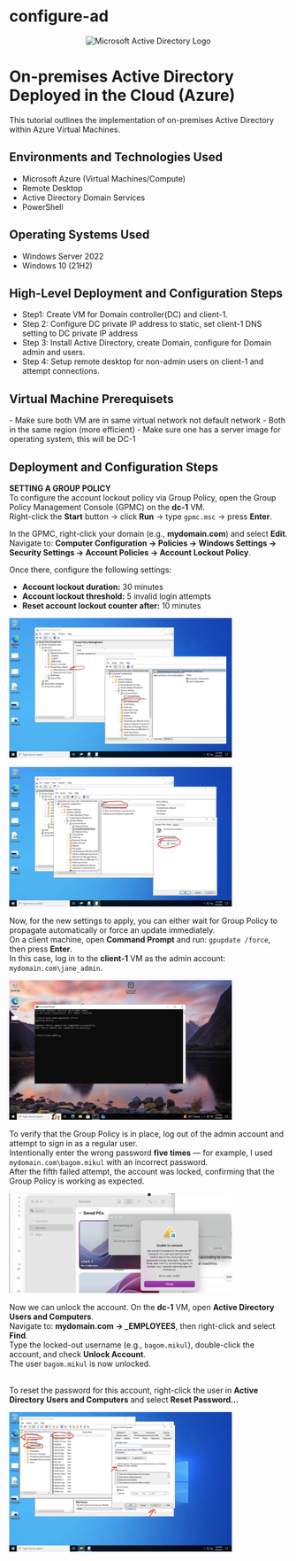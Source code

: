 # configure-ad

<p align="center">
<img src="https://i.imgur.com/pU5A58S.png" alt="Microsoft Active Directory Logo"/>
</p>

<h1>On-premises Active Directory Deployed in the Cloud (Azure)</h1>
This tutorial outlines the implementation of on-premises Active Directory within Azure Virtual Machines.<br />

<h2>Environments and Technologies Used</h2>

- Microsoft Azure (Virtual Machines/Compute)
- Remote Desktop
- Active Directory Domain Services
- PowerShell

<h2>Operating Systems Used </h2>

- Windows Server 2022
- Windows 10 (21H2)

<h2>High-Level Deployment and Configuration Steps</h2>

- Step1: Create VM for Domain controller(DC) and client-1. 
- Step 2: Configure DC private IP address to static, set client-1 DNS setting to DC private IP address
- Step 3: Install Active Directory, create Domain, configure for Domain admin and users.
- Step 4: Setup remote desktop for non-admin users on client-1 and attempt connections.

<h2>Virtual Machine Prerequisets</h2>
- Make sure both VM are in same virtual network not default network
- Both in the same region (more efficient)
- Make sure one has a server image for operating system, this will be DC-1

 
<h2>Deployment and Configuration Steps</h2>


<p>
  <strong>SETTING A GROUP POLICY</strong><br>
  To configure the account lockout policy via Group Policy, open the Group Policy Management Console (GPMC) on the <strong>dc-1</strong> VM.<br>
  Right-click the <strong>Start</strong> button → click <strong>Run</strong> → type <code>gpmc.msc</code> → press <strong>Enter</strong>.<br>

  In the GPMC, right-click your domain (e.g., <strong>mydomain.com</strong>) and select <strong>Edit</strong>.<br>
  Navigate to: <strong>Computer Configuration → Policies → Windows Settings → Security Settings → Account Policies → Account Lockout Policy</strong>.<br>

  Once there, configure the following settings:
</p>

<ul>
  <li><strong>Account lockout duration:</strong> 30 minutes</li>
  <li><strong>Account lockout threshold:</strong> 5 invalid login attempts</li>
  <li><strong>Reset account lockout counter after:</strong> 10 minutes</li>
</ul>
  
<p>
<img src="AccLock-image1.png" height="80%" width="80%" alt="Disk Sanitization Steps"/>
</p>
<p>
<img src="AccLock-image2.png" height="80%" width="80%" alt="Disk Sanitization Steps"/>
</p>

<p>
  Now, for the new settings to apply, you can either wait for Group Policy to propagate automatically or force an update immediately.<br>
  On a client machine, open <strong>Command Prompt</strong> and run: <code>gpupdate /force</code>, then press <strong>Enter</strong>.<br>
  In this case, log in to the <strong>client-1</strong> VM as the admin account: <code>mydomain.com\jane_admin</code>.
</p>
<p>
<img src="AccLock-image3.png" height="80%" width="80%" alt="Disk Sanitization Steps"/>
</p>

<p>
  To verify that the Group Policy is in place, log out of the admin account and attempt to sign in as a regular user.<br>
  Intentionally enter the wrong password <strong>five times</strong> — for example, I used <code>mydomain.com\bagom.mikul</code> with an incorrect password.<br>
  After the fifth failed attempt, the account was locked, confirming that the Group Policy is working as expected.
</p>
<p>
<img src="AccLock-image4.png" height="80%" width="80%" alt="Disk Sanitization Steps"/>
</p>

<p>
  Now we can unlock the account. On the <strong>dc-1</strong> VM, open <strong>Active Directory Users and Computers</strong>.<br>
  Navigate to: <strong>mydomain.com → _EMPLOYEES</strong>, then right-click and select <strong>Find</strong>.<br>
  Type the locked-out username (e.g., <code>bagom.mikul</code>), double-click the account, and check <strong>Unlock Account</strong>.<br>
  The user <code>bagom.mikul</code> is now unlocked.<br><br>

  To reset the password for this account, right-click the user in <strong>Active Directory Users and Computers</strong> and select <strong>Reset Password...</strong>
</p>

<p>
<img src="AccLock-image5.png" height="80%" width="80%" alt="Disk Sanitization Steps"/>
</p>


</p>
